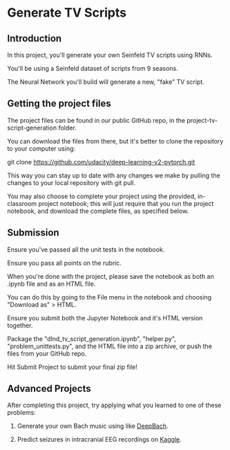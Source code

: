 # Generate TV Scripts

## Introduction

In this project, you'll generate your own Seinfeld TV scripts using RNNs. 

You'll be using a Seinfeld dataset of scripts from 9 seasons. 

The Neural Network you'll build will generate a new, "fake" TV script.



## Getting the project files

The project files can be found in our public GitHub repo, in the project-tv-script-generation folder. 

You can download the files from there, but it's better to clone the repository to your computer using:

git clone https://github.com/udacity/deep-learning-v2-pytorch.git

This way you can stay up to date with any changes we make by pulling the changes to your local repository with git pull.

You may also choose to complete your project using the provided, in-classroom project notebook; 
this will just require that you run the project notebook, and download the complete files, as specified below.



## Submission

Ensure you've passed all the unit tests in the notebook.

Ensure you pass all points on the rubric.

When you're done with the project, please save the notebook as both an .ipynb file and as an HTML file. 

You can do this by going to the File menu in the notebook and choosing "Download as" > HTML. 

Ensure you submit both the Jupyter Notebook and it's HTML version together.

Package the "dlnd_tv_script_generation.ipynb", "helper.py", "problem_unittests.py", and the HTML file into a zip archive, or push the files from your GitHub repo.

Hit Submit Project to submit your final zip file!



## Advanced Projects

After completing this project, try applying what you learned to one of these problems:

1) Generate your own Bach music using like [DeepBach](https://arxiv.org/pdf/1612.01010.pdf).

2) Predict seizures in intracranial EEG recordings on [Kaggle](https://www.kaggle.com/c/seizure-prediction).